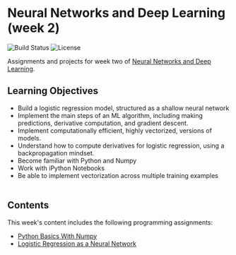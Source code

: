 # Neural Networks and Deep Learning (week 2)
![Build Status](https://img.shields.io/badge/build-Stable-green.svg)
![License](https://img.shields.io/badge/license-DO_WHATEVER_YOU_WANT-green.svg)

Assignments and projects for week two of [Neural Networks and Deep Learning](https://www.coursera.org/learn/neural-networks-deep-learning).

## Learning Objectives
* Build a logistic regression model, structured as a shallow neural network
* Implement the main steps of an ML algorithm, including making predictions, derivative computation, and gradient descent.
* Implement computationally efficient, highly vectorized, versions of models.
* Understand how to compute derivatives for logistic regression, using a backpropagation mindset.
* Become familiar with Python and Numpy
* Work with iPython Notebooks
* Be able to implement vectorization across multiple training examples
<br/><br/>

## Contents
This week's content includes the following programming assignments:
* [Python Basics With Numpy](https://github.com/chivingtoninc/Coursera-Deep-Learning/blob/master/1-Neural-Networks-and-Deep-Learning/week-2/Logistic%2BRegression%2Bwith%2Ba%2BNeural%2BNetwork%2Bmindset%2Bv5.ipynb)
* [Logistic Regression as a Neural Network](https://github.com/chivingtoninc/Coursera-Deep-Learning/blob/master/1-Neural-Networks-and-Deep-Learning/week-2/Python%2BBasics%2BWith%2BNumpy%2Bv3.ipynb)
